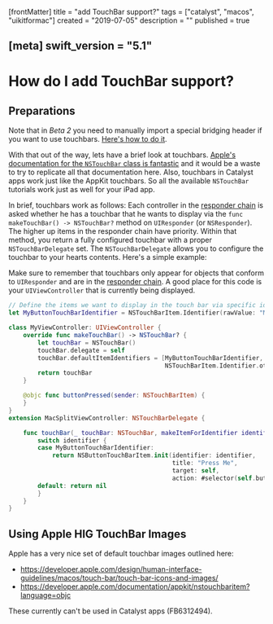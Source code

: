[frontMatter]
title = "add TouchBar support?"
tags = ["catalyst", "macos", "uikitformac"]
created = "2019-07-05"
description = ""
published = true

[meta]
swift_version = "5.1"
---


# How do I add TouchBar support?

## Preparations

Note that in *Beta 2* you need to manually import a special bridging header if you want to use touchbars. [Here's how to do it](firststeps/bridgingheader.md).

With that out of the way, lets have a brief look at touchbars. [Apple's documentation for the `NSTouchBar` class is fantastic](https://developer.apple.com/documentation/appkit/nstouchbar) and it would be a waste to try to replicate all that documentation here. Also, touchbars in Catalyst apps work just like the AppKit touchbars. So all the available `NSTouchBar` tutorials work just as well for your iPad app.

In brief, touchbars work as follows: Each controller in the [responder chain](how/responder_chain.md) is asked whether he has a touchbar that he wants to display via the `func makeTouchBar() -> NSTouchBar?` method on `UIResponder` (or `NSResponder`). The higher up items in the responder chain have priority. Within that method, you return a fully configured touchbar with a proper `NSTouchBarDelegate` set. The `NSTouchBarDelegate` allows you to configure the touchbar to your hearts contents. Here's a simple example:

Make sure to remember that touchbars only appear for objects that conform to `UIResponder` and are in the [responder chain](how/responder_chain.md). A good place for this code is your `UIViewController` that is currently being displayed.

``` swift
// Define the items we want to display in the touch bar via specific identifiers, so UIKit can track them
let MyButtonTouchBarIdentifier = NSTouchBarItem.Identifier(rawValue: "MyButton")

class MyViewController: UIViewController {
    override func makeTouchBar() -> NSTouchBar? {
        let touchBar = NSTouchBar()
        touchBar.delegate = self
        touchBar.defaultItemIdentifiers = [MyButtonTouchBarIdentifier,
                                           NSTouchBarItem.Identifier.otherItemsProxy]
        return touchBar
    }

    @objc func buttonPressed(sender: NSTouchBarItem) {
    }
}
extension MacSplitViewController: NSTouchBarDelegate {

    func touchBar(_ touchBar: NSTouchBar, makeItemForIdentifier identifier: NSTouchBarItem.Identifier) -> NSTouchBarItem? {
        switch identifier {
        case MyButtonTouchBarIdentifier:
            return NSButtonTouchBarItem.init(identifier: identifier,
                                             title: "Press Me",
                                             target: self,
                                             action: #selector(self.buttonPressed))
        default: return nil
        }
    }
}
```

## Using Apple HIG TouchBar Images

Apple has a very nice set of default touchbar images outlined here:

- https://developer.apple.com/design/human-interface-guidelines/macos/touch-bar/touch-bar-icons-and-images/
- https://developer.apple.com/documentation/appkit/nstouchbaritem?language=objc

These currently can't be used in Catalyst apps (FB6312494).
